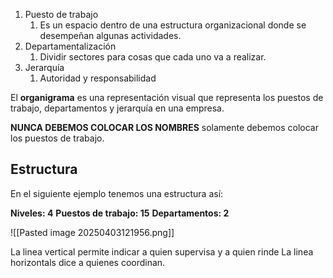 1. Puesto de trabajo
	1. Es un espacio dentro de una estructura organizacional donde se desempeñan algunas actividades.
2. Departamentalización
	1. Dividir sectores para cosas que cada uno va a realizar.
3. Jerarquía
	1. Autoridad y responsabilidad

El **organigrama** es una representación visual que representa los puestos de trabajo, departamentos y jerarquía en una empresa.

**NUNCA DEBEMOS COLOCAR LOS NOMBRES** solamente debemos colocar los puestos de trabajo.

## Estructura

En el siguiente ejemplo tenemos una estructura así:

**Niveles: 4**
**Puestos de trabajo: 15**
**Departamentos: 2**

![[Pasted image 20250403121956.png]]

La linea vertical permite indicar a quien supervisa y a quien rinde
La linea horizontals dice a quienes coordinan.

